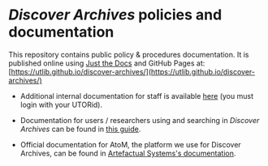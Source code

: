 # *Discover Archives* policies and documentation

This repository contains public policy & procedures documentation. It is published online using [Just the Docs](https://just-the-docs.com/) and GitHub Pages at: [https://utlib.github.io/discover-archives/](https://utlib.github.io/discover-archives/)
* Additional internal documentation for staff is available [here](https://connect.library.utoronto.ca/DA/) (you must login with your UTORid).  

* Documentation for users / researchers using and searching in *Discover Archives* can be found in [this guide](https://guides.library.utoronto.ca/discover_archives_searchtips).
* Official documentation for AtoM, the platform we use for Discover Archives, can be found in [Artefactual Systems's documentation](https://www.accesstomemory.org/en/docs/latest/).
